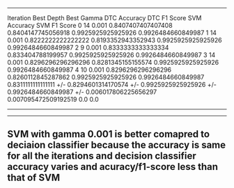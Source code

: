 ---------  ----------  ----------  ----------------------  ----------------------  ----------------------  ----------------------
Iteration  Best Depth  Best Gamma  DTC Accuracy            DTC F1 Score            SVM Accuracy            SVM F1 Score
0          14          0.001       0.8407407407407408      0.8404147745056918      0.9925925925925926      0.9926484660849987
1          14          0.001       0.8222222222222222      0.8193352943352943      0.9925925925925926      0.9926484660849987
2          9           0.001       0.8333333333333334      0.833404788199957       0.9925925925925926      0.9926484660849987
3          14          0.001       0.8296296296296296      0.8281345155155574      0.9925925925925926      0.9926484660849987
4          10          0.001       0.8296296296296296      0.8260112845287862      0.9925925925925926      0.9926484660849987
                                   0.8311111111111111 +/-  0.8294601314170574 +/-  0.9925925925925926 +/-  0.9926484660849987 +/-
                                   0.006017806225656297    0.007095472509192519    0.0                     0.0
---------  ----------  ----------  ----------------------  ----------------------  ----------------------  ----------------------


-------------------------------------------------------
SVM with gamma 0.001 is better comapred to deciaion classifier because the accuracy is same for all the iterations and decision
classifier accuracy varies and acuracy/f1-score less than that of SVM
------------------------------------------------------- 